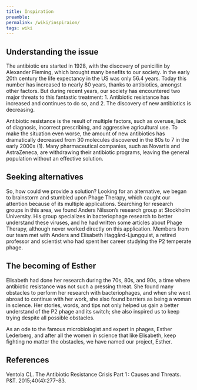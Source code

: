 ```yaml
---
title: Inspiration
preamble:
permalink: /wiki/inspiraion/
tags: wiki
---
```


## Understanding the issue

The antibiotic era started in 1928, with the discovery of penicillin by Alexander Fleming, which brought many benefits to our society. In the early 20th century the life expectancy in the US was only 56.4 years. Today this number has increased to nearly 80 years, thanks to antibiotics, amongst other factors. But during recent years, our society has encountered two major threats to this fantastic treatment: 1. Antibiotic resistance has increased and continues to do so, and 2. The discovery of new antibiotics is decreasing.

Antibiotic resistance is the result of multiple factors, such as overuse, lack of diagnosis, incorrect prescribing, and aggressive agricultural use. To make the situation even worse, the amount of new antibiotics has dramatically decreased from 30 molecules discovered in the 80s to 7 in the early 2000s (1). Many pharmaceutical companies, such as Novartis and AstraZeneca, are withdrawing their antibiotic programs, leaving the general population without an effective solution.

## Seeking alternatives

So, how could we provide a solution? Looking for an alternative, we began to brainstorm and stumbled upon Phage Therapy, which caught our attention because of its multiple applications. Searching for research groups in this area, we found Anders Nilsson’s research group at Stockholm University. His group specializes in bacteriophage research to better understand these viruses, and he had written some articles about Phage Therapy, although never worked directly on this application. Members from our team met with Anders and Elisabeth Haggård-Ljungquist, a retired professor and scientist who had spent her career studying the P2 temperate phage.

## The becoming of Esther

Elisabeth had done her research during the 70s, 80s, and 90s, a time where antibiotic resistance was not such a pressing threat. She found many obstacles to perform her research with bacteriophages, and when she went abroad to continue with her work, she also found barriers as being a woman in science. Her stories, words, and tips not only helped us gain a better understand of the P2 phage and its switch; she also inspired us to keep trying despite all possible obstacles.

As an ode to the famous microbiologist and expert in phages, Esther Lederberg, and after all the women in science that like Elisabeth, keep fighting no matter the obstacles, we have named our project, Esther.

## References

Ventola CL. The Antibiotic Resistance Crisis Part 1 : Causes and Threats. P&T. 2015;40(4):277–83.
